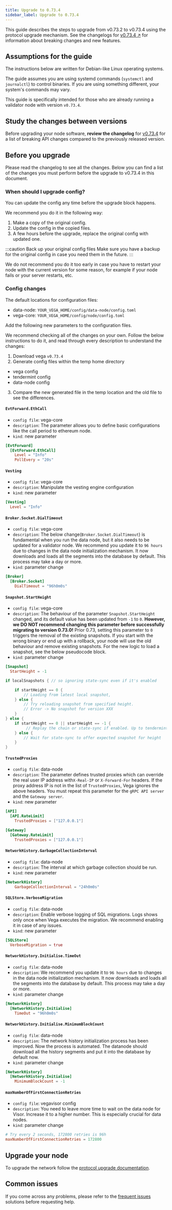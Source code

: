 ```yaml
---
title: Upgrade to 0.73.4
sidebar_label: Upgrade to 0.73.4
---
```


This guide describes the steps to upgrade from v0.73.2 to v0.73.4 using the protocol upgrade mechanism. See the changelogs for [v0.73.4 ↗](https://github.com/vegaprotocol/vega/releases/tag/v0.73.4) for information about breaking changes and new features.

## Assumptions for the guide
The instructions below are written for Debian-like Linux operating systems.

The guide assumes you are using systemd commands (`systemctl` and `journalctl`) to control binaries. If you are using something different, your system's commands may vary.

This guide is specifically intended for those who are already running a validator node with version `v0.73.4`.

## Study the changes between versions

Before upgrading your node software, **review the changelog** for [v0.73.4](https://github.com/vegaprotocol/vega/releases/tag/v0.73.4) for a list of breaking API changes compared to the previously released version.

## Before you upgrade

Please read the changelog to see all the changes. Below you can find a list of the changes you must perform before the upgrade to v0.73.4 in this document.

### When should I upgrade config?

You can update the config any time before the upgrade block happens.

We recommend you do it in the following way:

1. Make a copy of the original config.
2. Update the config in the copied files.
3. A few hours before the upgrade, replace the original config with updated one. 

:::caution Back up your original config files
Make sure you have a backup for the original config in case you need them in the future.
:::

We do not recommend you do it too early in case you have to restart your node with the current version for some reason, for example if your node fails or your server restarts, etc.

### Config changes

The default locations for configuration files:

- data-node: `YOUR_VEGA_HOME/config/data-node/config.toml`
- vega-core: `YOUR_VEGA_HOME/config/node/config.toml`

Add the following new parameters to the configuration files.

We recommend checking all of the changes on your own. Follow the below instructions to do it, and read through every description to understand the changes:

1. Download vega `v0.73.4`
2. Generate config files within the temp home directory
  - vega config
  -  tendermint config
  - data-node config
3. Compare the new generated file in the temp location and the old file to see the differences.

#### `EvtForward.EthCall`

- `config file`: vega-core
- `description`: The parameter allows you to define basic configurations like the call period to ethereum node.
- `kind`: new parameter

```toml title="YOUR_VEGA_HOME/config/node/config.toml"
[EvtForward]
  [EvtForward.EthCall]
    Level = "Info"
    PollEvery = "20s"
```

#### `Vesting`

- `config file`: vega-core
- `description`: Manipulate the vesting engine configuration
- `kind`: new parameter

```toml title="YOUR_VEGA_HOME/config/node/config.toml"
[Vesting]
  Level = "Info"
```

#### `Broker.Socket.DialTimeout`

- `config file`: vega-core
- `description`: The below change(`Broker.Socket.DialTimeout`) is fundamental when you run the data node, but it also needs to be updated for a validator node. We recommend you update it to `96 hours` due to changes in the data node initialization mechanism. It now downloads and loads all the segments into the database by default. This process may take a day or more.
- `kind`: parameter change

```toml title="YOUR_VEGA_HOME/config/node/config.toml"
[Broker]
  [Broker.Socket]
    DialTimeout = "96h0m0s"
```

#### `Snapshot.StartHeight`

- `config file`: vega-core
- `description`: The behaviour of the parameter `Snapshot.StartHeight` changed, and its default value has been updated from `-1` to `0`. **However, we DO NOT recommend changing this parameter before successfully migrating to version 0.73.0!** Prior 0.73, setting this parameter to `0` triggers the removal of the existing snapshots. If you start with the wrong binary or end up with a rollback, your node will use the old behaviour and remove existing snapshots. For the new logic to load a snapshot, see the below pseudocode block.
- `kind`: parameter change

```toml title="YOUR_VEGA_HOME/config/node/config.toml"
[Snapshot]
  StartHeight = -1
```

```go title="Load snapshot pseudocode"
if localSnapshots { // so ignoring state-sync even if it's enabled

    if startHeight == 0 {
        // Loading from latest local snapshot,
    } else {
	    // Try reloading snapshot from specified height.
	    // Error -> No snapshot for version XXX
    }
} else {
    if startHeight == 0 || startHeight == -1 {
         // Replay the chain or state-sync if enabled. Up to tendermint to decide.
    } else {
	    // Wait for state-sync to offer expected snapshot for height
    }
}
```

#### `TrustedProxies`

- `config file`: data-node
- `description`: The parameter defines trusted proxies which can override the real user IP address with`X-Real-IP` or `X-Forward-For` headers. If the proxy address IP is not in the list of `TrustedProxies`, Vega ignores the above headers. You must repeat this parameter for the `gRPC API server` and the `Gateway server`.
- `kind`: new parameter

```toml title="YOUR_VEGA_HOME/config/data-node/config.toml"
[API]
  [API.RateLimit]
    TrustedProxies = ["127.0.0.1"]

[Gateway]
  [Gateway.RateLimit]
    TrustedProxies = ["127.0.0.1"]
```

#### `NetworkHistory.GarbageCollectionInterval`

- `config file`: data-node
- `description`: The interval at which garbage collection should be run.
- `kind`: new parameter

```toml title="YOUR_VEGA_HOME/config/data-node/config.toml"
[NetworkHistory]
    GarbageCollectionInterval = "24h0m0s"
```

#### `SQLStore.VerboseMigration`

- `config file`: data-node
- `description`: Enable verbose logging of SQL migrations. Logs shows only once when Vega executes the migration. We recommend enabling it in case of any issues.
- `kind`: new parameter

```toml title="YOUR_VEGA_HOME/config/data-node/config.toml"
[SQLStore]
  VerboseMigration = true
```

#### `NetworkHistory.Initialise.TimeOut`

- `config file`: data-node
- `description`: We recommend you update it to `96 hours` due to changes in the data node initialization mechanism. It now downloads and loads all the segments into the database by default. This process may take a day or more.
- `kind`: parameter change

```toml title="YOUR_VEGA_HOME/config/data-node/config.toml"
[NetworkHistory]
  [NetworkHistory.Initialise]
    TimeOut = "96h0m0s"
```

#### `NetworkHistory.Initialise.MinimumBlockCount`

- `config file`: data-node
- `description`: The network history initialization process has been improved. Now the process is automated. The datanode should download all the history segments and put it into the database by default now.
- `kind`: parameter change

```toml title="YOUR_VEGA_HOME/config/data-node/config.toml"
[NetworkHistory]
  [NetworkHistory.Initialise]
    MinimumBlockCount = -1
```

#### `maxNumberOfFirstConnectionRetries`

- `config file`: vegavisor config
- `description`: You need to leave more time to wait on the data node for Visor. Increase it to a higher number. This is especially crucial for data nodes.
- `kind`: parameter change

```toml title="YOUR_VEGAVISOR_HOME/config.toml"
# Try every 2 seconds, 172800 retries is 96h
maxNumberOfFirstConnectionRetries = 172800
```

## Upgrade your node
To upgrade the network follow the [protocol upgrade documentation](../how-to/upgrade-network.md).

## Common issues
If you come across any problems, please refer to the [frequent issues](../how-to/solve-frequent-issues.md) solutions before requesting help.